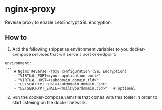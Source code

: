 # nginx-proxy
Reverse proxy to enable LetsEncrypt SSL encryption. 

## How to
1. Add the following snippet as environment variables to you docker-compose services that will serve a port or endpoint:
```
environment:
...
    # Nginx Reverse Proxy configuration (SSL Encryption)
    - "VIRTUAL_PORT=<your-application-port>"
    - "VIRTUAL_HOST=<subdomain.domain.tld>"
    - "LETSENCRYPT_HOST=<subdomain.domain.tld>"
    - "LETSENCRYPT_EMAIL=<mail@yourdomain.tld>"   # optional
```

2. Run the docker-compose.yaml file that comes with this folder in order to start listening on the docker network.